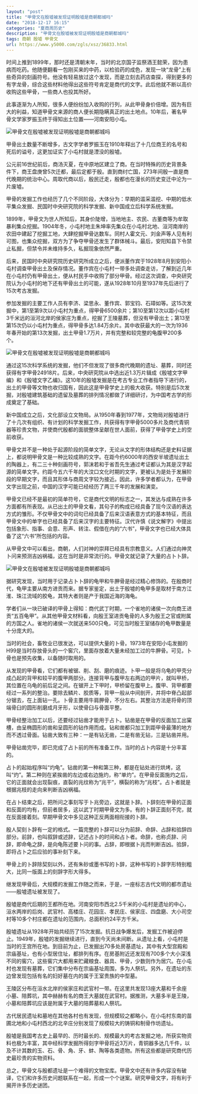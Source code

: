 ```yaml
---
layout: "post"
title: "甲骨文在殷墟被发现证明殷墟是商朝都城吗"
date: "2018-12-17 16:15"
categories: "夏商周历史"
description: "甲骨文在殷墟被发现证明殷墟是商朝都城吗"
tags: 商朝 殷墟 甲骨文
url: https://www.y5000.com/zgls/xsz/36833.html
---
```






时间上推到1899年，那时还是清朝末年，当时的北京国子监祭酒王懿荣，因为患病而吃药。他随便翻看一包刚买来的中药，以检验药的成色，发现一块“龙骨”上有些奇异的刻画符号。他没有轻易放过这个发现，而是立刻去药店查探，得到更多的有字龙骨，综合这些材料他得出这些符号肯定是商代的文字。此后他就不断以高价收购这些甲骨，一些商人也投其所好。

此事逐渐为人所知，很多人便纷纷加入收购的行列，从此甲骨身价倍增。因为有巨大的利益，知道甲骨文来源的商人便长期隐瞒真正的出土地点。10年后，著名甲骨文学家罗振玉终于得知出土位置——河南安阳小屯。

![甲骨文在殷墟被发现证明殷墟是商朝都城吗](https://img.y5000.com/uploads/allimg/181107/6322d3b56321e7e1433913bd67047391.jpg)

甲骨出土数量不断增多，古文字学者罗振玉在1910年释出了十几位商王的名号和死后的谥号，这更加证实了小屯村就是湮没的殷墟。

公元前16世纪前后，商汤灭夏，在中原地区建立了商。在当时特殊的历史背景条件下，商王盘庚曾5次迁都，最后定都于殷。直到商纣亡国，273年间殷一直是商代晚期的统治中心。周取代商以后，殷民迁走，殷都也在漫长的历史变迁中沦为一片废墟。

甲骨的发掘工作也经历了几个不同阶段，大体分为：早期的滥采滥挖、中期的低水平集众发掘、民国时中央研究院的科学发掘、新中国成立后科学系统发掘。

1899年，甲骨文为世人所知后，其身价陡增，当地地主、农民、古董商等为牟取暴利集众挖掘。1904年冬，小屯村地主朱坤率先集众在小屯村北地、洹河南岸的农田中建起了挖掘工地，大肆挖掘甲骨达数车。同村人霍文元、刘金声等人见有利可图，也集众挖掘，双方为了争夺甲骨还发生了群体械斗。最后，安阳知县下令禁止私掘，但禁令并未维持多久，私掘现象依然严重。

后来，民国时中央研究院历史研究所成立之后，便派董作宾于1928年8月到安阳小屯村调查甲骨出土及保存情况。董作宾在小屯村一带多处调查走访，了解到近几年在小屯村仍有甲骨出土，便从村民手中收购了部分甲骨。经过这次调查，中央研究院认为小屯村的地下还有甲骨出土的可能，遂从1928年10月至1937年先后进行了15次考古发掘。

参加发掘的主要工作人员有李济、梁思永、董作宾、郭宝钧、石璋如等。这15次发掘中，第1至第9次以小屯村为重点，得甲骨6500余片；第10至第12次以距小屯村3千米远的洹河北岸的侯家庄为重点，挖掘了王陵墓葬，但没有甲骨出土；第13至第15次仍以小屯村为重点，得甲骨多达1.84万余片。其中收获最大的一次为1936年春开始的第13次发掘，出土甲骨1.7万片，并有完整和较完整的龟腹甲200多个。

![甲骨文在殷墟被发现证明殷墟是商朝都城吗](https://img.y5000.com/uploads/allimg/181107/e8d9c1ef265f2b9ff0d8805d878162d2.jpg)

通过这15次科学系统的发掘，他们不但发现了很多商代晚期的遗址、墓葬，同时还获得有字甲骨24918片。后来，中央研究院从中选出近1.3万片辑成《殷墟文字甲编》和《殷墟文字乙编》。这10年的殷墟发掘是在考古专业工作者指导下进行的，出土的甲骨等文物也收归国有，因此这是甲骨学史上的极大收获。特别是后5次发掘，对殷墟建筑基础的遗留及墓葬的排列情况都做了详细研讨，为中国考古学的形成奠定了基础。

新中国成立之后，文化部设立文物局。从1950年春到1977年，文物局对殷墟进行了十几次有组织、有计划的科学发掘工作，共获得有字甲骨5000多片及商代青铜器等珍贵文物，并使商代殷都的面貌整体呈献在世人面前，获得了甲骨学史上的空前收获。

甲骨文并不是一种处于起源阶段的简单文字，无论从文字的形体结构还是史料证据上，都说明甲骨文是一种比较成熟的文字。在距今约6000年的西安半坡遗址出土的陶器上，有二三十种刻画符号，郭沫若和于省吾先生通过考证都认为其是汉字起源的简单文字。约距今五六千年的大汶口文化时期的文字，更被认为是处于发展阶段的早期文字，而且其形体与商周文字较为接近。因此，许多学者都认为，在甲骨文字出现之前，中国的汉字可能已经经历了两三千年的发展和演变。

甲骨文已经不是最初的简单符号，它是商代文明的标志之一，其发达与成熟在许多方面都有所表现。从已出土的甲骨文看，其句子的构成已经具备了现今汉语的表达方式的雏形。不仅甲骨文中的词句已经具备了后来汉语表意方式的基本特征，而且甲骨文中的单字也已经具备了后来汉字的主要特征。汉代许慎《说文解字》中提出包括象形、指事、会意、形声、转注、假借在内的“六书”，甲骨文字也已经大体具备了这“六书”所包括的内容。

从甲骨文中可以看出，商朝，人们对神的崇拜已经具有宗教意义。人们通过向神灵卜问来预测吉凶祸福，这在当时是非常流行的。甲骨文就记录了大量的占卜卜辞。

![甲骨文在殷墟被发现证明殷墟是商朝都城吗](https://img.y5000.com/uploads/allimg/181107/59f558b16d056c2b8011a4e2d8dfb970.jpg)

据研究发现，当时用于记录占卜卜辞的龟甲和牛胛骨是经过精心修饰的。在殷商时代，龟甲主要从南方进贡而来。据专家鉴定，出土于殷墟的龟甲多是取材于南方江淮、珠江流域的胶龟，其特大者则是产于我国近海的海龟。

学者们从一块已破译的甲骨上得知：商代武丁时期，一个雀地的诸侯一次向商王进贡“五百龟甲”。从其他甲骨文材料看，向殷王室进贡龟骨的人多为殷王之官或附属的方国之人。雀地的诸侯一次就送来500只龟，可见当时殷王室储存的龟甲数量是十分庞大的。

当时的社会，畜牧业已很发达，可以提供大量的卜骨。1973年在安阳小屯发掘的H99是当时存放骨头的一个窖穴，里面存放着大量未经加工过的牛胛骨。可见，卜骨也是预先收集，以备随时取用的。

从发现的甲骨看，它们都有被锯、削、刮、磨的痕迹。卜甲一般是将乌龟的甲壳分成凸起的背甲和较平的腹甲两部分。连接背甲与腹甲左右两边的甲片，就叫甲桥，其位置在乌龟的前后足之间。在锯开上下甲时，甲桥留在腹甲上。腹甲、背甲都要经过一系列的整治。要除去鳞片、胶质等，背甲一般从中间剖开，并将中脊凸起部分锯去，在上面钻一孔。卜骨主要用牛肩胛骨，不分左右。其整治方法是将骨的顶端骨臼的圆形削磨成月牙形，以使骨臼与骨面平整。

甲骨经整治加工以后，还要经过钻凿才能用于占卜。钻凿是在甲骨的反面加工出窠槽，由呈椭圆形的凿和呈圆形的钻作用而成。钻和凿都只加工到距甲骨最薄的地方而不透过骨面。钻凿大致有三种：一是有钻无凿，二是有凿无钻，三是钻凿并用。

甲骨钻凿完毕，即已完成了占卜前的所有准备工作。当时的占卜内容是十分丰富的。

占卜的起始程序叫“灼龟”。钻凿的第一种和第三种，都是在钻处进行烘烤，这叫“灼”。第二种则在紧挨凿的左边或右边施灼，称“单灼”。在甲骨反面施灼之后，它的正面就会出现裂痕，直裂的兆纹称为“兆干”，横裂的称为“兆枝”。占卜者就是根据兆枝的走向来判断吉凶祸福。

在占卜结束之后，把所问之事刻写于卜兆旁边，这就是卜辞。卜辞刻在甲骨的正面和反面的均有，但前者居多，这以武丁时期甲骨文为多。有的卜辞正面刻不完，就在反面接着刻。早期甲骨文中多见这种正反两面相衔接的卜辞。

殷人契刻卜辞有一定的格式。一篇完整的卜辞可以分为前辞、命辞、占辞和验辞四部分。前辞，也叫叙辞或述辞，记述占卜的时间和占卜者。命辞，也称贞辞、问辞，即命龟之辞，是向龟陈述要卜问的事。占辞，即根据卜兆而判断吉凶。验辞，即将占卜之后应验的事补刻下来。

甲骨上的卜辞除契刻以外，还有朱砂或墨书写的卜辞，这种书写的卜辞字形特别粗大，比同一版面上的刻辞字形大得多。

继发现甲骨后，大规模的发掘工作随之而来，于是，一座标志古代文明的都市遗址——殷墟遗址被发现了。

殷墟是商代后期的王都所在地。河南安阳市西北2.5千米的小屯村是遗址的中心，洹水两岸的后岗、武官村、高楼庄、花园庄、孝民庄、侯家庄、四盘磨、大小司空村等10多个村庄都在遗址的范围内，总面积约24平方千米。

殷墟遗址从1928年开始共经历了15次发掘。抗日战争爆发后，发掘工作被迫停止。1949年，殷墟的发掘继续进行，直到今天尚未间断。从遗址上看，小屯村是当时的王宫所在地。到目前为止，已发掘出70多处房基遗址，其中有大型宫殿和宗庙基址，也有小型居住址，都排列有序。在房基附近还发现有700多个大小深浅不同的窖穴，这些窖穴大都用来贮藏粮食、器具、甲骨，少数则作为居穴。在小屯村也发现有墓葬，它们集中分布在宗庙基址周围，多为人祭坑。另外，在遗址的东边曾发现包括有名的妇好墓在内的属于王室贵族的中型墓。

王陵区分布在洹水北岸的侯家庄和武官村一带。在这里共发现13座大墓和千余座小墓、陪葬坑，其中赫赫有名的商王大墓就在武官村。据推测，大墓多半是王陵，小墓和陪葬坑应该是附属于大墓的陪葬墓和人祭坑。

古代居民遗址和墓地在其他各村也有发现，但规模较之都略小，在小屯村东南的苗圃北地和小屯村西北的北辛庄分别发现了规模较大的铸铜和制骨作坊遗址。

殷墟是我国考古史上最早的、历时最长的、规模最大的考古发掘之地，所获实物资料也极为丰富，其中经科学发掘所得刻字甲骨将近3万片，青铜器多达几千件，以及不计其数的玉、石、骨、角、牙、蚌、陶等各类遗物。所有这些都是研究商代历史最珍贵的实物资料。

总之，甲骨文与殷都遗址是一个难得的文物宝库。甲骨文中还有许多内容没有破译，它们和许多历史问题联系在一起，形成一个个谜案。研究甲骨文字，将有利于揭开许多历史谜团。

  

